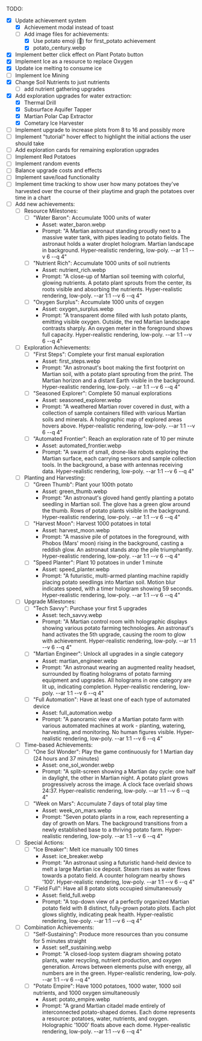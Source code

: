 TODO:
- [x] Update achievement system
    - [x] Achievement modal instead of toast
    - [ ] Add image files for achievements:
        - [x] Use potato emoji (🥔) for first_potato achievement
        - [x] potato_century.webp
- [x] Implement better click effect on Plant Potato button
- [x] Implement Ice as a resource to replace Oxygen
- [x] Update ice melting to consume ice
- [ ] Implement Ice Mining
- [x] Change Soil Nutrients to just nutrients
    - [ ] add nutrient gathering upgrades
- [x] Add exploration upgrades for water extraction:
    - [x] Thermal Drill
    - [x] Subsurface Aquifer Tapper
    - [x] Martian Polar Cap Extractor
    - [x] Cometary Ice Harvester
- [ ] Implement upgrade to increase plots from 8 to 16 and possibly more
- [ ] Implement "tutorial" hover effect to highlight the initial actions the user should take
- [ ] Add exploration cards for remaining exploration upgrades
- [ ] Implement Red Potatoes
- [ ] Implement random events
- [ ] Balance upgrade costs and effects
- [ ] Implement save/load functionality
- [ ] Implement time tracking to show user how many potatoes they've harvested over the course of their playtime and graph the potatoes over time in a chart
- [ ] Add new achievements:
    - [ ] Resource Milestones:
        - [ ] "Water Baron": Accumulate 1000 units of water
            - Asset: water_baron.webp
            - Prompt: "A Martian astronaut standing proudly next to a massive water tank, with pipes leading to potato fields. The astronaut holds a water droplet hologram. Martian landscape in background. Hyper-realistic rendering, low-poly. --ar 1:1 --v 6 --q 4"
        - [ ] "Nutrient Rich": Accumulate 1000 units of soil nutrients
            - Asset: nutrient_rich.webp
            - Prompt: "A close-up of Martian soil teeming with colorful, glowing nutrients. A potato plant sprouts from the center, its roots visible and absorbing the nutrients. Hyper-realistic rendering, low-poly. --ar 1:1 --v 6 --q 4"
        - [ ] "Oxygen Surplus": Accumulate 1000 units of oxygen
            - Asset: oxygen_surplus.webp
            - Prompt: "A transparent dome filled with lush potato plants, emitting visible oxygen. Outside, the red Martian landscape contrasts sharply. An oxygen meter in the foreground shows full capacity. Hyper-realistic rendering, low-poly. --ar 1:1 --v 6 --q 4"
    - [ ] Exploration Achievements:
        - [ ] "First Steps": Complete your first manual exploration
            - Asset: first_steps.webp
            - Prompt: "An astronaut's boot making the first footprint on Martian soil, with a potato plant sprouting from the print. The Martian horizon and a distant Earth visible in the background. Hyper-realistic rendering, low-poly. --ar 1:1 --v 6 --q 4"
        - [ ] "Seasoned Explorer": Complete 50 manual explorations
            - Asset: seasoned_explorer.webp
            - Prompt: "A weathered Martian rover covered in dust, with a collection of sample containers filled with various Martian soils and minerals. A holographic map of explored areas hovers above. Hyper-realistic rendering, low-poly. --ar 1:1 --v 6 --q 4"
        - [ ] "Automated Frontier": Reach an exploration rate of 10 per minute
            - Asset: automated_frontier.webp
            - Prompt: "A swarm of small, drone-like robots exploring the Martian surface, each carrying sensors and sample collection tools. In the background, a base with antennas receiving data. Hyper-realistic rendering, low-poly. --ar 1:1 --v 6 --q 4"
    - [ ] Planting and Harvesting:
        - [ ] "Green Thumb": Plant your 100th potato
            - Asset: green_thumb.webp
            - Prompt: "An astronaut's gloved hand gently planting a potato seedling in Martian soil. The glove has a green glow around the thumb. Rows of potato plants visible in the background. Hyper-realistic rendering, low-poly. --ar 1:1 --v 6 --q 4"
        - [ ] "Harvest Moon": Harvest 1000 potatoes in total
            - Asset: harvest_moon.webp
            - Prompt: "A massive pile of potatoes in the foreground, with Phobos (Mars' moon) rising in the background, casting a reddish glow. An astronaut stands atop the pile triumphantly. Hyper-realistic rendering, low-poly. --ar 1:1 --v 6 --q 4"
        - [ ] "Speed Planter": Plant 10 potatoes in under 1 minute
            - Asset: speed_planter.webp
            - Prompt: "A futuristic, multi-armed planting machine rapidly placing potato seedlings into Martian soil. Motion blur indicates speed, with a timer hologram showing 59 seconds. Hyper-realistic rendering, low-poly. --ar 1:1 --v 6 --q 4"
    - [ ] Upgrade Milestones:
        - [ ] "Tech Savvy": Purchase your first 5 upgrades
            - Asset: tech_savvy.webp
            - Prompt: "A Martian control room with holographic displays showing various potato farming technologies. An astronaut's hand activates the 5th upgrade, causing the room to glow with achievement. Hyper-realistic rendering, low-poly. --ar 1:1 --v 6 --q 4"
        - [ ] "Martian Engineer": Unlock all upgrades in a single category
            - Asset: martian_engineer.webp
            - Prompt: "An astronaut wearing an augmented reality headset, surrounded by floating holograms of potato farming equipment and upgrades. All holograms in one category are lit up, indicating completion. Hyper-realistic rendering, low-poly. --ar 1:1 --v 6 --q 4"
        - [ ] "Full Automation": Have at least one of each type of automated device
            - Asset: full_automation.webp
            - Prompt: "A panoramic view of a Martian potato farm with various automated machines at work - planting, watering, harvesting, and monitoring. No human figures visible. Hyper-realistic rendering, low-poly. --ar 1:1 --v 6 --q 4"
    - [ ] Time-based Achievements:
        - [ ] "One Sol Wonder": Play the game continuously for 1 Martian day (24 hours and 37 minutes)
            - Asset: one_sol_wonder.webp
            - Prompt: "A split-screen showing a Martian day cycle: one half in daylight, the other in Martian night. A potato plant grows progressively across the image. A clock face overlaid shows 24:37. Hyper-realistic rendering, low-poly. --ar 1:1 --v 6 --q 4"
        - [ ] "Week on Mars": Accumulate 7 days of total play time
            - Asset: week_on_mars.webp
            - Prompt: "Seven potato plants in a row, each representing a day of growth on Mars. The background transitions from a newly established base to a thriving potato farm. Hyper-realistic rendering, low-poly. --ar 1:1 --v 6 --q 4"
    - [ ] Special Actions:
        - [ ] "Ice Breaker": Melt ice manually 100 times
            - Asset: ice_breaker.webp
            - Prompt: "An astronaut using a futuristic hand-held device to melt a large Martian ice deposit. Steam rises as water flows towards a potato field. A counter hologram nearby shows '100'. Hyper-realistic rendering, low-poly. --ar 1:1 --v 6 --q 4"
        - [ ] "Field Full": Have all 8 potato slots occupied simultaneously
            - Asset: field_full.webp
            - Prompt: "A top-down view of a perfectly organized Martian potato field with 8 distinct, fully-grown potato plots. Each plot glows slightly, indicating peak health. Hyper-realistic rendering, low-poly. --ar 1:1 --v 6 --q 4"
    - [ ] Combination Achievements:
        - [ ] "Self-Sustaining": Produce more resources than you consume for 5 minutes straight
            - Asset: self_sustaining.webp
            - Prompt: "A closed-loop system diagram showing potato plants, water recycling, nutrient production, and oxygen generation. Arrows between elements pulse with energy, all numbers are in the green. Hyper-realistic rendering, low-poly. --ar 1:1 --v 6 --q 4"
        - [ ] "Potato Empire": Have 1000 potatoes, 1000 water, 1000 soil nutrients, and 1000 oxygen simultaneously
            - Asset: potato_empire.webp
            - Prompt: "A grand Martian citadel made entirely of interconnected potato-shaped domes. Each dome represents a resource: potatoes, water, nutrients, and oxygen. Holographic '1000' floats above each dome. Hyper-realistic rendering, low-poly. --ar 1:1 --v 6 --q 4"
